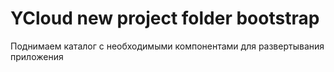 # YCloud new project folder bootstrap

Поднимаем каталог с необходимыми компонентами для развертывания приложения
